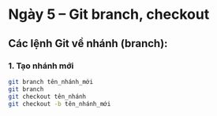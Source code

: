 # Ngày 5 – Git branch, checkout

## Các lệnh Git về nhánh (branch):

### 1. Tạo nhánh mới
```bash
git branch tên_nhánh_mới
git branch
git checkout tên_nhánh
git checkout -b tên_nhánh_mới
```
